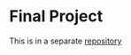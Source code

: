 # Final Project
This is in a separate [repository](https://github.com/niedobam/ROS-Fanuc-simulation.git)
